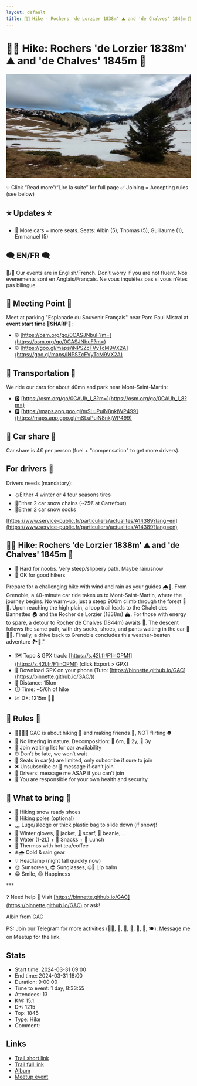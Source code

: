 ```yaml
---
layout: default
title: 🥾🔴 Hike - Rochers 'de Lorzier 1838m' ⛰️ and 'de Chalves' 1845m 🌄
---
```


# 🥾🔴 Hike: Rochers 'de Lorzier 1838m' ⛰️ and 'de Chalves' 1845m 🌄

![2024-03-31](../img/orig/2024-03-31.jpg)

💡 Click “Read more”/“Lire la suite” for full page ✅ Joining = Accepting rules (see below)

##  ⭐ Updates ⭐ 

* 📅 More cars = more seats. Seats: Albin (5), Thomas (5), Guillaume (1), Emmanuel (5)

##  🗨️ EN/FR 🗨️ 
🦅/🐓 Our events are in English/French. Don’t worry if you are not fluent. Nos évènements sont en Anglais/Français. Ne vous inquiétez pas si vous n’êtes pas bilingue.

## 📍 Meeting Point 📍
Meet at parking "Esplanade du Souvenir Français" near Parc Paul Mistral at **event start time 🔺SHARP🔺**:

* ⏰ [https://osm.org/go/0CASJNbuF?m=](https://osm.org/go/0CASJNbuF?m=)
* ⏰ [https://goo.gl/maps/iNPSZcFVyTcM9VX2A](https://goo.gl/maps/iNPSZcFVyTcM9VX2A)

##  🚗 Transportation 🚗 
We ride our cars for about 40mn and park near Mont-Saint-Martin:

* 🅿️ [https://osm.org/go/0CAUh_I_8?m=](https://osm.org/go/0CAUh_I_8?m=)
* 🅿️ [https://maps.app.goo.gl/mSLuPuiN8nkjWP499](https://maps.app.goo.gl/mSLuPuiN8nkjWP499)

##  🚗 Car share 🚗 
Car share is 4€ per person (fuel + "compensation" to get more drivers).

##  For drivers 🚗 
Drivers needs (mandatory):

* ⛄Either 4 winter or 4 four seasons tires
* 🔗Either 2 car snow chains (\~25€ at Carrefour)
* 🧦Either 2 car snow socks

[https://www.service-public.fr/particuliers/actualites/A14389?lang=en](https://www.service-public.fr/particuliers/actualites/A14389?lang=en)

##  🥾🔴 Hike: Rochers 'de Lorzier 1838m' ⛰️ and 'de Chalves' 1845m 🌄 

* 🔴 Hard for noobs. Very steep/slippery path. Maybe rain/snow
* 🔵 OK for good hikers

Prepare for a challenging hike with wind and rain as your guides 🌧️💨. From Grenoble, a 40-minute car ride takes us to Mont-Saint-Martin, where the journey begins. No warm-up, just a steep 900m climb through the forest 🌲🌿. Upon reaching the high plain, a loop trail leads to the Chalet des Bannettes 🏠 and the Rocher de Lorzier (1838m) 🏔️. For those with energy to spare, a detour to Rocher de Chalves (1844m) awaits 🗻. The descent follows the same path, with dry socks, shoes, and pants waiting in the car 🧦🥾👖. Finally, a drive back to Grenoble concludes this weather-beaten adventure 🏞️💪."

* 🗺️ Topo & GPX track: [https://s.42l.fr/F1inOPMf](https://s.42l.fr/F1inOPMf) (click Export > GPX)
* 📲 Download GPX on your phone (Tuto: [https://binnette.github.io/GAC](https://binnette.github.io/GAC/))
* 📏 Distance: 15km
* ⏱️ Time: \~5/6h of hike
* 📈 D+: 1215m 🐱‍👓

##  📜 Rules 📜 

* 🚶‍♀️🚶‍♂️ GAC is about hiking 🥾 and making friends 🤗, NOT flirting ⛔
* 🚮 No littering in nature. Decomposition: 🍊 6m, 🍌 2y, 🥚 3y
* 🚗 Join waiting list for car availability
* ⏰ Don’t be late, we won’t wait
* 💺 Seats in car(s) are limited, only subscribe if sure to join
* ❌ Unsubscribe or 💬 message if can’t join
* 🚗 Drivers: message me ASAP if you can’t join
* 💟 You are responsible for your own health and security

##  🎒 What to bring 🎒 

* 🥾 Hiking snow ready shoes
* 🥢 Hiking poles (optional)
* 🛷 Luge/sledge or thick plastic bag to slide down (if snow)!
* 🧤 Winter gloves, 🧥 jacket, [🧣](https://wprock.fr/t/emoji/cold-face/) scarf, 🧢 beanie,...
* 🧃 Water (1-2L) + 🍫 Snacks + 🥗 Lunch
* 🍵 Thermos with hot tea/coffee
* ❄️🌧️ Cold & rain gear
* 💡 Headlamp (night fall quickly now)
* 🌞 Sunscreen, 😎 Sunglasses, 🤐🧊 Lip balm
* 😁 Smile, 😊 Happiness

\*\*\*

❓ Need help 🤔 Visit [https://binnette.github.io/GAC](https://binnette.github.io/GAC) or ask!

Albin from GAC

PS: Join our Telegram for more activities (🧗‍♀️, 🏓, 🎳, 🎲, 🎥, 🎵, 🍽️). Message me on Meetup for the link.

## Stats

- Start time: 2024-03-31 09:00
- End time: 2024-03-31 18:00
- Duration: 9:00:00
- Time to event: 1 day, 8:33:55
- Attendees: 13
- KM: 15.1
- D+: 1215
- Top: 1845
- Type: Hike
- Comment: 

## Links

- [Trail short link](https://s.42l.fr/F1inOPMf)
- [Trail full link](https://brouter.de/brouter-web/#map=13/45.2962/5.6947/OpenTopoMap&lonlats=5.679134,45.273395;5.685176,45.283858;5.681365,45.286135;5.694524,45.299639;5.701737,45.315225;5.696146,45.313348;5.698068,45.298217;5.684704,45.282886;5.67905,45.27339&profile=hiking-mountain)
- [Album](https://binnette.github.io/GacImg2024/2024-03-31-🥾🔴-Hike-Rochers-'de-Lorzier-1838m'-⛰️-and-'de-Chalves'-1845m-🌄.html)
- [Meetup event](https://www.meetup.com/grenoble-adventure-club-english-french/events/300101111/)
